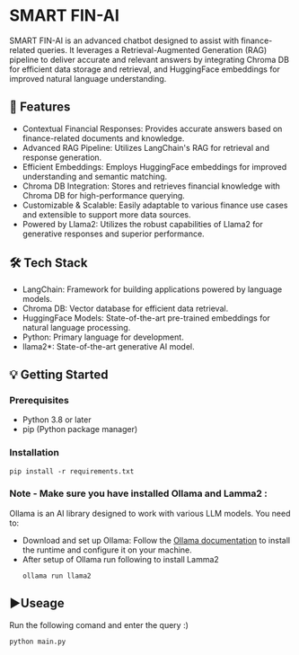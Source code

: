 # SMART FIN-AI

SMART FIN-AI is an advanced chatbot designed to assist with finance-related queries. It leverages a Retrieval-Augmented Generation (RAG) pipeline to deliver accurate and relevant answers by integrating Chroma DB for efficient data storage and retrieval, and HuggingFace embeddings for improved natural language understanding.

## 🚀 Features
* Contextual Financial Responses: Provides accurate answers based on finance-related documents and knowledge.
* Advanced RAG Pipeline: Utilizes LangChain's RAG for retrieval and response generation.
* Efficient Embeddings: Employs HuggingFace embeddings for improved understanding and semantic matching.
* Chroma DB Integration: Stores and retrieves financial knowledge with Chroma DB for high-performance querying.
* Customizable & Scalable: Easily adaptable to various finance use cases and extensible to support more data sources.
* Powered by Llama2: Utilizes the robust capabilities of Llama2 for generative responses and superior performance.

## 🛠️ Tech Stack
* LangChain: Framework for building applications powered by language models.
* Chroma DB: Vector database for efficient data retrieval.
* HuggingFace Models: State-of-the-art pre-trained embeddings for natural language processing.
* Python: Primary language for development.
* llama2*: State-of-the-art generative AI model.
 
## 💡 Getting Started
### Prerequisites
* Python 3.8 or later
* pip (Python package manager)

### Installation
```
pip install -r requirements.txt
```
### Note - Make sure you have installed Ollama and Lamma2 :
Ollama is an AI library designed to work with various LLM models. You need to:
* Download and set up Ollama: Follow the [Ollama documentation](https://ollama.com/download/windows) to install the runtime and configure it on your machine.
* After setup of Ollama run following to install Lamma2
  ```
  ollama run llama2
  ```

## ▶️Useage
Run the following comand and enter the query :)
```
python main.py
```
